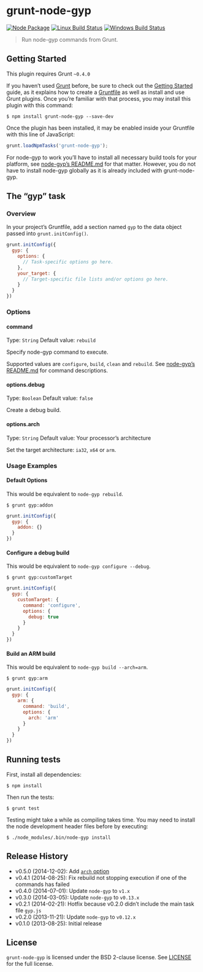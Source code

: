 # grunt-node-gyp

[![Node Package](http://img.shields.io/npm/v/grunt-node-gyp.svg)](https://www.npmjs.org/package/grunt-node-gyp)
[![Linux Build Status](http://img.shields.io/travis/SonicHedgehog/grunt-node-gyp/develop.svg)](https://travis-ci.org/SonicHedgehog/grunt-node-gyp)
[![Windows Build Status](http://img.shields.io/appveyor/ci/SonicHedgehog/grunt-node-gyp.svg)](https://ci.appveyor.com/project/SonicHedgehog/grunt-node-gyp)

> Run node-gyp commands from Grunt.

## Getting Started

This plugin requires Grunt `~0.4.0`

If you haven’t used [Grunt](http://gruntjs.com/) before, be sure to check out the [Getting Started](http://gruntjs.com/getting-started) guide, as it explains how to create a [Gruntfile](http://gruntjs.com/sample-gruntfile) as well as install and use Grunt plugins. Once you’re familiar with that process, you may install this plugin with this command:

```shell
$ npm install grunt-node-gyp --save-dev
```

Once the plugin has been installed, it may be enabled inside your Gruntfile with this line of JavaScript:

```js
grunt.loadNpmTasks('grunt-node-gyp');
```

For node-gyp to work you’ll have to install all necessary build tools for your platform, see [node-gyp’s README.md](https://github.com/TooTallNate/node-gyp#installation) for that matter. However, you do not have to install node-gyp globally as it is already included with grunt-node-gyp.

## The “gyp” task

### Overview

In your project’s Gruntfile, add a section named `gyp` to the data object passed into `grunt.initConfig()`.

```js
grunt.initConfig({
  gyp: {
    options: {
      // Task-specific options go here.
    },
    your_target: {
      // Target-specific file lists and/or options go here.
    }
  }
})
```

### Options

#### command

Type: `String`
Default value: `rebuild`

Specify node-gyp command to execute.

Supported values are `configure`, `build`, `clean` and `rebuild`. See [node-gyp’s README.md](https://github.com/TooTallNate/node-gyp#commands) for command descriptions.

#### options.debug

Type: `Boolean`
Default value: `false`

Create a debug build.

#### options.arch

Type: `String`
Default value: Your processor’s architecture

Set the target architecture: `ia32`, `x64` or `arm`.

### Usage Examples

#### Default Options

This would be equivalent to `node-gyp rebuild`.

```shell
$ grunt gyp:addon
```

```js
grunt.initConfig({
  gyp: {
    addon: {}
  }
})
```

#### Configure a debug build

This would be equivalent to `node-gyp configure --debug`.

```shell
$ grunt gyp:customTarget
```

```js
grunt.initConfig({
  gyp: {
    customTarget: {
      command: 'configure',
      options: {
        debug: true
      }
    }
  }
})
```

#### Build an ARM build

This would be equivalent to `node-gyp build --arch=arm`.

```shell
$ grunt gyp:arm
```

```js
grunt.initConfig({
  gyp: {
    arm: {
      command: 'build',
      options: {
        arch: 'arm'
      }
    }
  }
})
```

## Running tests

First, install all dependencies:

```shell
$ npm install
```

Then run the tests:

```shell
$ grunt test
```

Testing might take a while as compiling takes time. You may need to install the node development header files before by executing:

```shell
$ ./node_modules/.bin/node-gyp install
```

## Release History

- v0.5.0 (2014-12-02): Add [`arch` option](https://github.com/SonicHedgehog/grunt-node-gyp#optionsarch)
- v0.4.1 (2014-08-25): Fix rebuild not stopping execution if one of the commands has failed
- v0.4.0 (2014-07-01): Update `node-gyp` to `v1.x`
- v0.3.0 (2014-03-05): Update `node-gyp` to `v0.13.x`
- v0.2.1 (2014-02-21): Hotfix because v0.2.0 didn’t include the main task file `gyp.js`
- v0.2.0 (2013-11-21): Update `node-gyp` to `v0.12.x`
- v0.1.0 (2013-08-25): Initial release

## License

`grunt-node-gyp` is licensed under the BSD 2-clause license. See [LICENSE](./LICENSE) for the full license.
